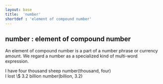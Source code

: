 ```yaml
---
layout: base
title:  'number'
shortdef : 'element of compound number'
---
```



## number : element of compound number
An element of compound number is a part of a number phrase or currency amount. We regard a number as a specialized kind of multi-word expression. 

<div class="sd-parse">
I have four thousand sheep
number(thousand, four)
</div>



<div class="sd-parse">
I lost \$ 3.2 billion
number(billion, 3.2)
</div>

 

